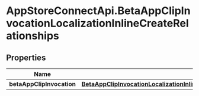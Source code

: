 # AppStoreConnectApi.BetaAppClipInvocationLocalizationInlineCreateRelationships

## Properties

Name | Type | Description | Notes
------------ | ------------- | ------------- | -------------
**betaAppClipInvocation** | [**BetaAppClipInvocationLocalizationInlineCreateRelationshipsBetaAppClipInvocation**](BetaAppClipInvocationLocalizationInlineCreateRelationshipsBetaAppClipInvocation.md) |  | [optional] 


